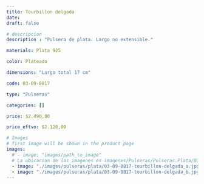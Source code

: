 ```yaml
---
title: Tourbillon delgada
date: 
draft: false

# descripcion
description : "Pulsera de plata. Largo no extensible."

materials: Plata 925

color: Plateado

dimensions: "Largo total 17 cm"

code: 03-09-0817

type: "Pulseras"

categories: []

price: $2.490,00

price_eftvo: $2.120,00

# Images
# first image will be shown in the product page
images:
  # - image: "images/path_to_image"
  # La ubicacion de las imagenes es imagenes/Pulseras/Pulseras.Plata/03-09-0817-tourbillon-delgada
  - image: "./images/pulseras/plata/03-09-0817-tourbillon-delgada_a.jpg"
  - image: "./images/pulseras/plata/03-09-0817-tourbillon-delgada_b.jpg"
---
```

